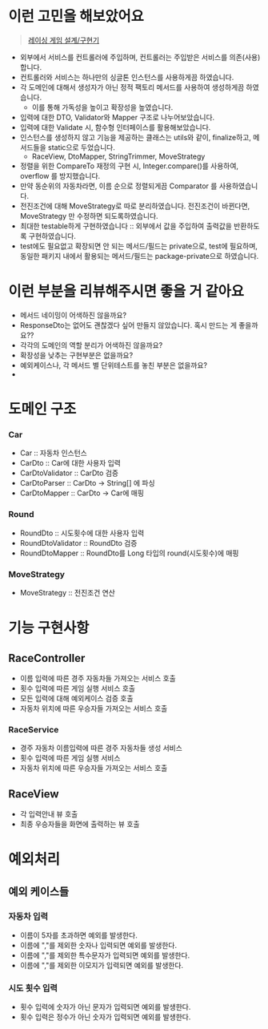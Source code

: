 # 이런 고민을 해보았어요

> [레이싱 게임 설계/구현기](https://vanillacake369.notion.site/36d8e23e07f24ea491a02c493199e87a?pvs=4)

- 외부에서 서비스를 컨트롤러에 주입하며, 컨트롤러는 주입받은 서비스를 의존(사용)합니다.
- 컨트롤러와 서비스는 하나만의 싱글톤 인스턴스를 사용하게끔 하였습니다.
- 각 도메인에 대해서 생성자가 아닌 정적 팩토리 메서드를 사용하여 생성하게끔 하였습니다.
    - 이를 통해 가독성을 높이고 확장성을 높였습니다.
- 입력에 대한 DTO, Validator와 Mapper 구조로 나누어보았습니다.
- 입력에 대한 Validate 시, 함수형 인터페이스를 활용해보았습니다.
- 인스턴스를 생성하지 않고 기능을 제공하는 클래스는 utils와 같이, finalize하고, 메서드들을 static으로 두었습니다.
    - RaceView, DtoMapper, StringTrimmer, MoveStrategy
- 정렬을 위한 CompareTo 재정의 구현 시, Integer.compare()를 사용하여, overflow 를 방지했습니다.
- 만약 동순위의 자동차라면, 이름 순으로 정렬되게끔 Comparator 를 사용하였습니다.
- 전진조건에 대해 MoveStrategy로 따로 분리하였습니다. 전진조건이 바뀐다면, MoveStrategy 만 수정하면 되도록하였습니다.
- 최대한 testable하게 구현하였습니다 :: 외부에서 값을 주입하여 출력값을 반환하도록 구현하였습니다.
- test에도 필요없고 확장되면 안 되는 메서드/필드는 private으로, test에 필요하며, 동일한 패키지 내에서 활용되는 메서드/필드는 package-private으로 하였습니다.

# 이런 부분을 리뷰해주시면 좋을 거 같아요

- 메서드 네이밍이 어색하진 않을까요?
- ResponseDto는 없어도 괜찮겠다 싶어 만들지 않았습니다. 혹시 만드는 게 좋을까요??
- 각각의 도메인의 역할 분리가 어색하진 않을까요?
- 확장성을 낮추는 구현부분은 없을까요?
- 예외케이스나, 각 메서드 별 단위테스트를 놓친 부분은 없을까요?
-

# 도메인 구조

### Car

- Car :: 자동차 인스턴스
- CarDto :: Car에 대한 사용자 입력
- CarDtoValidator :: CarDto 검증
- CarDtoParser :: CarDto -> String[] 에 파싱
- CarDtoMapper :: CarDto -> Car에 매핑

### Round

- RoundDto :: 시도횟수에 대한 사용자 입력
- RoundDtoValidator :: RoundDto 검증
- RoundDtoMapper :: RoundDto를 Long 타입의 round(시도횟수)에 매핑

### MoveStrategy

- MoveStrategy :: 전진조건 연산

# 기능 구현사항

## RaceController

- 이름 입력에 따른 경주 자동차들 가져오는 서비스 호출
- 횟수 입력에 따른 게임 실행 서비스 호출
- 모든 입력에 대해 예외케이스 검증 호출
- 자동차 위치에 따른 우승자들 가져오는 서비스 호출

### RaceService

- 경주 자동차 이름입력에 따른 경주 자동차들 생성 서비스
- 횟수 입력에 따른 게임 실행 서비스
- 자동차 위치에 따른 우승자들 가져오는 서비스 호출

## RaceView

- 각 입력안내 뷰 호출
- 최종 우승자들을 화면에 출력하는 뷰 호출

# 예외처리

## 예외 케이스들

### 자동차 입력

- 이름이 5자를 초과하면 예외를 발생한다.
- 이름에 ","를 제외한 숫자나 입력되면 예외를 발생한다.
- 이름에 ","를 제외한 특수문자가 입력되면 예외를 발생한다.
- 이름에 ","를 제외한 이모지가 입력되면 예외를 발생한다.

### 시도 횟수 입력

- 횟수 입력에 숫자가 아닌 문자가 입력되면 예외를 발생한다.
- 횟수 입력은 정수가 아닌 숫자가 입력되면 예외를 발생한다.

    
